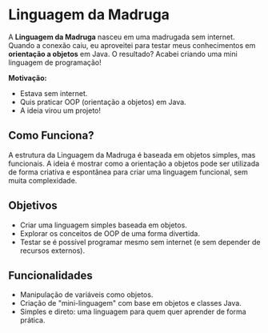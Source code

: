 # Linguagem da Madruga

A **Linguagem da Madruga** nasceu em uma madrugada sem internet. Quando a conexão caiu, eu aproveitei para testar meus conhecimentos em **orientação a objetos** em Java. O resultado? Acabei criando uma mini linguagem de programação! 

**Motivação:**
- Estava sem internet.
- Quis praticar OOP (orientação a objetos) em Java.
- A ideia virou um projeto!

## Como Funciona?

A estrutura da Linguagem da Madruga é baseada em objetos simples, mas funcionais. A ideia é mostrar como a orientação a objetos pode ser utilizada de forma criativa e espontânea para criar uma linguagem funcional, sem muita complexidade.

## Objetivos

- Criar uma linguagem simples baseada em objetos.
- Explorar os conceitos de OOP de uma forma divertida.
- Testar se é possível programar mesmo sem internet (e sem depender de recursos externos).

## Funcionalidades

- Manipulação de variáveis como objetos.
- Criação de "mini-linguagem" com base em objetos e classes Java.
- Simples e direto: uma linguagem para quem quer aprender de forma prática.


